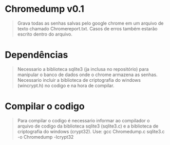 ﻿# Chromedump v0.1

> Grava todas as senhas salvas pelo google chrome em um arquivo de texto
chamado Chromereport.txt. Casos de erros também estarão escrito dentro do 
arquivo. 

# Dependências

> Necessario a biblioteca sqlite3 (ja inclusa no repositório) para manipular o 
banco de dados onde o chrome armazena as senhas.
> Necessario incluir a biblioteca de criptografia do windows (wincrypt.h) no codigo
e na hora de compilar.

# Compilar o codigo

> Para compilar o codigo é necessario informar ao compilador o arquivo de codigo
da biblioteca sqlite3 (sqlite3.c) e a biblioteca de criptografia do windows (crypt32).
> Use: gcc Chromedump.c sqlite3.c -o Chromedump -lcrypt32 